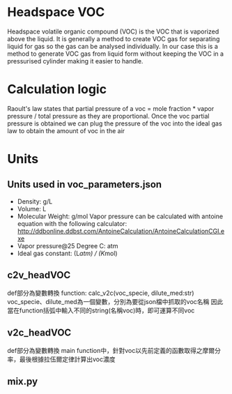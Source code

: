 # Headspace VOC
Headspace volatile organic compound (VOC) is the VOC that is vaporized above the liquid. It is generally a  method to create VOC gas for separating liquid for gas so the gas can be analysed individually. In our case this is a method to generate VOC gas from liquid form without keeping the VOC in a pressurised cylinder making it easier to handle.

# Calculation logic
Raoult's law states that partial pressure of a voc = mole fraction * vapor pressure / total pressure as they are proportional. Once the voc partial pressure is obtained we can plug the pressure of the voc into the ideal gas law to obtain the amount of voc in the air

# Units
## Units used in voc_parameters.json
- Density: g/L
- Volume: L
- Molecular Weight: g/mol
Vapor pressure can be calculated with antoine equation with the following calculator:
http://ddbonline.ddbst.com/AntoineCalculation/AntoineCalculationCGI.exe
- Vapor pressure@25 Degree C: atm
- Ideal gas constant: (L*atm) / (K*mol)




## c2v_headVOC 
def部分為變數轉換
function: calc_v2c(voc_specie, dilute_med:str)
voc_specie、dilute_med為一個變數，分別為要從json檔中抓取的voc名稱
因此當在function括弧中輸入不同的string(名稱voc)時，即可運算不同voc


## v2c_headVOC
def部分為變數轉換
main function中，針對voc以先前定義的函數取得之摩爾分率，最後根據拉伍爾定律計算出voc濃度

## mix.py


